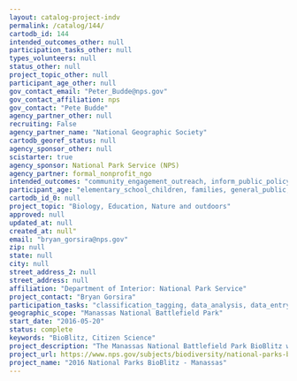 ```yaml
---
layout: catalog-project-indv
permalink: /catalog/144/
cartodb_id: 144
intended_outcomes_other: null
participation_tasks_other: null
types_volunteers: null
status_other: null
project_topic_other: null
participant_age_other: null
gov_contact_email: "Peter_Budde@nps.gov"
gov_contact_affiliation: nps
gov_contact: "Pete Budde"
agency_partner_other: null
recruiting: False
agency_partner_name: "National Geographic Society"
cartodb_georef_status: null
agency_sponsor_other: null
scistarter: true
agency_sponsor: National Park Service (NPS)
agency_partner: formal_nonprofit_ngo
intended_outcomes: "community_engagement_outreach, inform_public_policy, io_education, operational_integration_use, research_advancement"
participant_age: "elementary_school_children, families, general_public, middle_school_children, targeted_group, teens"
cartodb_id_0: null
project_topic: "Biology, Education, Nature and outdoors"
approved: null
updated_at: null
created_at: null"
email: "bryan_gorsira@nps.gov"
zip: null
state: null
city: null
street_address_2: null
street_address: null
affiliation: "Department of Interior: National Park Service"
project_contact: "Bryan Gorsira"
participation_tasks: "classification_tagging, data_analysis, data_entry, finding_entities, identification, learning, observation, site_selection_description, specimen_sample_collection"
geographic_scope: "Manassas National Battlefield Park"
start_date: "2016-05-20"
status: complete
keywords: "BioBlitz, Citizen Science"
project_description: "The Manassas National Battlefield Park BioBlitz will include local organizations, groups and partners represented with educational activities combined with inventories of marco-invertebrates, pollinators, flora, some insects and birds depending on availability of scientists."
project_url: https://www.nps.gov/subjects/biodiversity/national-parks-bioblitz.htm
project_name: "2016 National Parks BioBlitz - Manassas"
---
```

